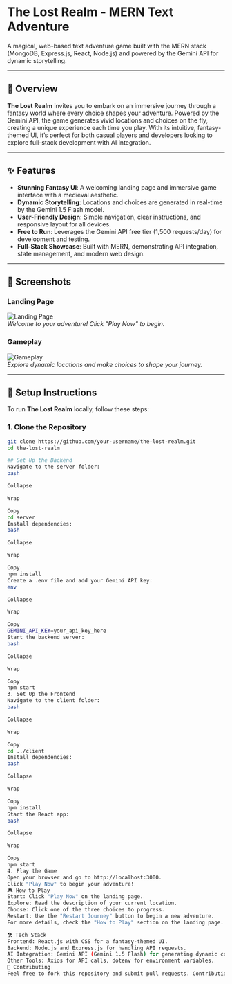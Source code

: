 # The Lost Realm - MERN Text Adventure

A magical, web-based text adventure game built with the MERN stack (MongoDB, Express.js, React, Node.js) and powered by the Gemini API for dynamic storytelling.

---

## 🌟 Overview

**The Lost Realm** invites you to embark on an immersive journey through a fantasy world where every choice shapes your adventure. Powered by the Gemini API, the game generates vivid locations and choices on the fly, creating a unique experience each time you play. With its intuitive, fantasy-themed UI, it’s perfect for both casual players and developers looking to explore full-stack development with AI integration.

---

## ✨ Features

- **Stunning Fantasy UI**: A welcoming landing page and immersive game interface with a medieval aesthetic.
- **Dynamic Storytelling**: Locations and choices are generated in real-time by the Gemini 1.5 Flash model.
- **User-Friendly Design**: Simple navigation, clear instructions, and responsive layout for all devices.
- **Free to Run**: Leverages the Gemini API free tier (1,500 requests/day) for development and testing.
- **Full-Stack Showcase**: Built with MERN, demonstrating API integration, state management, and modern web design.

---

## 📸 Screenshots

### Landing Page
![Landing Page](screenshots/landing-page.png)  
*Welcome to your adventure! Click "Play Now" to begin.*

### Gameplay
![Gameplay](screenshots/gameplay.png)  
*Explore dynamic locations and make choices to shape your journey.*

---

## 🚀 Setup Instructions

To run **The Lost Realm** locally, follow these steps:

### 1. Clone the Repository
```bash
git clone https://github.com/your-username/the-lost-realm.git
cd the-lost-realm

## Set Up the Backend
Navigate to the server folder:
bash

Collapse

Wrap

Copy
cd server
Install dependencies:
bash

Collapse

Wrap

Copy
npm install
Create a .env file and add your Gemini API key:
env

Collapse

Wrap

Copy
GEMINI_API_KEY=your_api_key_here
Start the backend server:
bash

Collapse

Wrap

Copy
npm start
3. Set Up the Frontend
Navigate to the client folder:
bash

Collapse

Wrap

Copy
cd ../client
Install dependencies:
bash

Collapse

Wrap

Copy
npm install
Start the React app:
bash

Collapse

Wrap

Copy
npm start
4. Play the Game
Open your browser and go to http://localhost:3000.
Click "Play Now" to begin your adventure!
🎮 How to Play
Start: Click "Play Now" on the landing page.
Explore: Read the description of your current location.
Choose: Click one of the three choices to progress.
Restart: Use the "Restart Journey" button to begin a new adventure.
For more details, check the "How to Play" section on the landing page.

🛠️ Tech Stack
Frontend: React.js with CSS for a fantasy-themed UI.
Backend: Node.js and Express.js for handling API requests.
AI Integration: Gemini API (Gemini 1.5 Flash) for generating dynamic content.
Other Tools: Axios for API calls, dotenv for environment variables.
🤝 Contributing
Feel free to fork this repository and submit pull requests. Contributions are welcome to enhance the UI, add new features, or improve the game logic.